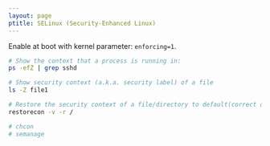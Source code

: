 ```yaml
---
layout: page
ptitle: SELinux (Security-Enhanced Linux)
---
```

Enable at boot with kernel parameter: `enforcing=1`.

```bash
# Show the context that a process is running in:
ps -efZ | grep sshd

# Show security context (a.k.a. security label) of a file
ls -Z file1

# Restore the security context of a file/directory to default(correct one)
restorecon -v -r /

# chcon
# semanage
```
